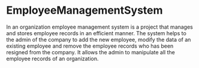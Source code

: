 # EmployeeManagementSystem
In an organization employee management system is a project that manages and stores employee records in an efficient manner. The system helps to the admin of the company to add the new employee, modify the data of an existing employee and remove the employee records who has been resigned from the company. It allows the admin to manipulate all the employee records of an organization.
